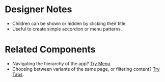 # Designer Notes
- Children can be shown or hidden by clicking their title.
- Useful to create simple accordion or menu patterns.

# Related Components
- Navigating the hierarchy of the app? [Try Menu](/components/menu "Menu").
- Choosing between variants of the same page, or filtering content? [Try Tabs](/components/tabs "Menu").
